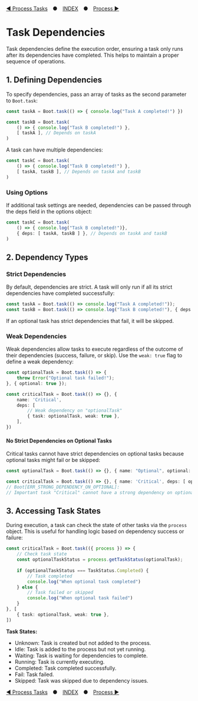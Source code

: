 [◀ Process Tasks](./02-TASKS.md) ● [INDEX](./README.md) ● [Process ▶](./04-PROCESS.md)

# Task Dependencies

Task dependencies define the execution order, ensuring a task only runs after its dependencies have completed.
This helps to maintain a proper sequence of operations.

## 1. Defining Dependencies

To specify dependencies, pass an array of tasks as the second parameter to `Boot.task`:

```ts
const taskA = Boot.task(() => { console.log("Task A completed!") })

const taskB = Boot.task(
    () => { console.log("Task B completed!") },
    [ taskA ], // Depends on taskA
)
```

A task can have multiple dependencies:
```ts
const taskC = Boot.task(
    () => { console.log("Task B completed!") },
    [ taskA, taskB ], // Depends on taskA and taskB
)
```

### Using Options
If additional task settings are needed, dependencies can be passed through the deps field in the options object:

```ts
const taskC = Boot.task(
    () => { console.log("Task B completed!")},
    { deps: [ taskA, taskB ] }, // Depends on taskA and taskB
)
```

## 2. Dependency Types

### Strict Dependencies
By default, dependencies are strict. A task will only run if all its strict dependencies have completed successfully:

```ts
const taskA = Boot.task(() => console.log("Task A completed!"));
const taskB = Boot.task(() => console.log("Task B completed!"), { deps: [taskA] });
```

If an optional task has strict dependencies that fail, it will be skipped.

### Weak Dependencies

Weak dependencies allow tasks to execute regardless of the outcome of their dependencies (success, failure, or skip). Use the `weak: true` flag to define a weak dependency:
```ts
const optionalTask = Boot.task(() => {
    throw Error("Optional task failed!");
}, { optional: true });

const criticalTask = Boot.task(() => {}, {
    name: 'Critical',
    deps: [
        // Weak dependency on "optionalTask"
        { task: optionalTask, weak: true },
    ],
})
```

#### No Strict Dependencies on Optional Tasks
Critical tasks cannot have strict dependencies on optional tasks because optional tasks might fail or be skipped:

```ts
const optionalTask = Boot.task(() => {}, { name: "Optional", optional: true })

const criticalTask = Boot.task(() => {}, { name: 'Critical', deps: [ optionalTask ] })
// Boot[ERR_STRONG_DEPENDENCY_ON_OPTIONAL]:
// Important task "Critical" cannot have a strong dependency on optional task "Optional".
```

## 3. Accessing Task States

During execution, a task can check the state of other tasks via the `process` object.
This is useful for handling logic based on dependency success or failure:

```ts
const criticalTask = Boot.task(({ process }) => {
    // Check task state
    const optionalTaskStatus = process.getTaskStatus(optionalTask);
    
    if (optionalTaskStatus === TaskStatus.Completed) {
        // Task completed
        console.log("When optional task completed")
    } else {
        // Task failed or skipped
        console.log("When optional task failed")
    }
}, [
    { task: optionalTask, weak: true },
])
```

**Task States:**
- Unknown: Task is created but not added to the process.
- Idle: Task is added to the process but not yet running.
- Waiting: Task is waiting for dependencies to complete.
- Running: Task is currently executing.
- Completed: Task completed successfully.
- Fail: Task failed.
- Skipped: Task was skipped due to dependency issues.

[◀ Process Tasks](./02-TASKS.md) ● [INDEX](./README.md) ● [Process ▶](./04-PROCESS.md)

